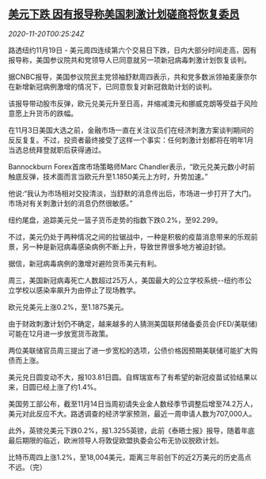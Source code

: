<!--1605835395000-->
[美元下跌 因有报导称美国刺激计划磋商将恢复委员](https://cn.reuters.com/article/global-forex-close-1119-thur-idCNKBS28001X)
------

<div><i>2020-11-20T00:25:24Z</i></div><p>路透纽约11月19日 - 美元周四连续第六个交易日下跌，日内大部分时间走高，因有报导称，美国参议院共和党领导人已同意就另一项新冠病毒刺激计划恢复谈判。</p><p>据CNBC报导，美国参议院民主党领袖舒默周四表示，共和党多数派领袖麦康奈尔在新增新冠病例激增的情况下，已同意恢复对新冠救助计划的谈判。</p><p>该报导带动股市反弹，欧元兑美元升至日高，并缩减澳元和挪威克朗等受益于风险意愿上升货币的跌幅。</p><p>在11月3日美国大选之前，金融市场一直在关注议员们在经济刺激方案谈判期间的反反复复。不过，投资者最终接受了这样一个事实：任何刺激计划都将在明年1月当选总统拜登就职后获得通过。</p><p>Bannockburn Forex首席市场策略师Marc Chandler表示，“欧元兑美元数小时前触底反弹，技术面而言当欧元升至1.1850美元上方时，升势加速。”</p><p>他说:“我认为市场相对交投清淡，当舒默的消息传出后，市场进一步打开了大门。市场对有关刺激计划的消息仍然很敏感。”</p><p>纽约尾盘，追踪美元兑一篮子货币走势的指数下跌0.2%，至92.299。</p><p>不过，美元仍处于两种情况之间的拉锯战中，一种是积极的疫苗消息带来的乐观前景，另一种是新冠病毒感染病例不断上升，导致世界很多地方被迫封锁。</p><p>据信，新冠病毒病例的激增对避险货币美元有利。</p><p>周三，美国新冠病毒死亡人数超过25万人，美国最大的公立学校系统--纽约市公立学校以感染率飙升为由停止了现场教学。</p><p>欧元兑美元上涨0.2%，至1.1875美元。</p><p>由于财政刺激计划仍不确定，越来越多的人猜测美国联邦储备委员会(FED/美联储)可能在12月进一步放宽货币政策。</p><p>两位美联储官员周三提出了进一步宽松的选项，公债价格因预期美联储可能扩大购债而上涨。</p><p>美元兑日圆变动不大，报103.81日圆。自辉瑞宣布了有希望的新冠疫苗试验结果以来，日圆已经上涨了约1.4%。</p><p>美国劳工部公布，截至11月14日当周初请失业金人数经季节调整后增至74.2万人，美元对此反应不大。路透调查的经济学家预测，最近一周申请人数为707,000人。</p><p>此外，英镑兑美元下跌0.2%，报1.3255英镑，此前《泰晤士报》报导，随着年底最后期限的临近，欧洲领导人将敦促欧盟执委会公布无协议脱欧计划。</p><p>比特币周四上涨1.2%，至18,004美元，距离三年前创下的近2万美元的历史高点不远。（完）</p>
